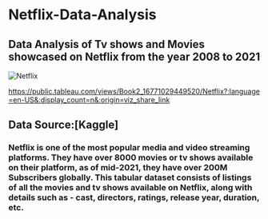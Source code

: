 # Netflix-Data-Analysis
## Data Analysis of Tv shows and Movies showcased on Netflix from the year 2008 to 2021

![Netflix](https://user-images.githubusercontent.com/102762042/220770855-9d0f4af0-1ff9-4d2a-b1dc-032b9342aa5a.png)

https://public.tableau.com/views/Book2_16771029449520/Netflix?:language=en-US&:display_count=n&:origin=viz_share_link

## Data Source:[Kaggle]

### Netflix is one of the most popular media and video streaming platforms. They have over 8000 movies or tv shows available on their platform, as of mid-2021, they have over 200M Subscribers globally. This tabular dataset consists of listings of all the movies and tv shows available on Netflix, along with details such as - cast, directors, ratings, release year, duration, etc.
